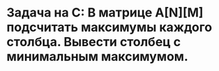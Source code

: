# Задача на С: В матрице A[N][M] подсчитать максимумы каждого столбца. Вывести столбец с минимальным максимумом.
